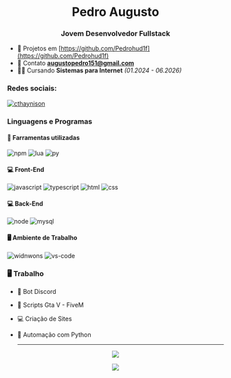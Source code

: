 <h1 align="center">Pedro Augusto</h1>
<h3 align="center">Jovem Desenvolvedor Fullstack</h3>

- 🧧 Projetos em [https://github.com/Pedrohud1f](https://github.com/Pedrohud1f)
- 📱 Contato **augustopedro151@gmail.com**
- 👨‍💻 Cursando **Sistemas para Internet** *(01.2024 - 06.2026)*

<h3 align="left">Redes sociais:</h3>
<p align="left">
  <a href="https://instagram.com/pedro_augusto161" target="_blank"><img align="center" src="https://img.shields.io/badge/Instagram-405DE6?style=for-the-badge&logo=instagram&logoColor=white" alt="cthaynison" /></a>
</p>

### Linguagens e Programas

#### :wrench: Farramentas utilizadas

![npm](https://img.shields.io/badge/NPM-CB3837.svg?style=for-the-badge&logo=npm&logoColor=white)
![lua](https://img.shields.io/badge/Lua-2C2D72?style=for-the-badge&logo=lua&logoColor=white)
![py](https://img.shields.io/badge/Python-F7DF1E?style=for-the-badge&logo=python&logoColor=black)

#### :computer: Front-End

![javascript](https://img.shields.io/badge/JavaScript-F7DF1E?style=for-the-badge&logo=javascript&logoColor=black)
![typescript](https://img.shields.io/badge/TypeScript-3178C6?style=for-the-badge&logo=typescript&logoColor=white)
![html](https://img.shields.io/badge/HTML5-E34F26?style=for-the-badge&logo=html5&logoColor=white)
![css](https://img.shields.io/badge/CSS3-1572B6?style=for-the-badge&logo=css3&logoColor=white)

#### :computer: Back-End 

![node](https://img.shields.io/badge/Node.js-43853D?style=for-the-badge&logo=node.js&logoColor=white)
![mysql](https://img.shields.io/badge/MySQL-00000F?style=for-the-badge&logo=mysql&logoColor=white)

#### 🖥️ Ambiente de Trabalho

![widnwons](https://img.shields.io/badge/Windows-0078D6?style=for-the-badge&logo=windows&logoColor=white)
![vs-code](https://img.shields.io/badge/VS_Code-007ACC?style=for-the-badge&logo=Visual-Studio-Code&logoColor=white)

### 🖥️ Trabalho

- 🤖 Bot Discord
- 🌙 Scripts Gta V - FiveM
- 💻 Criação de Sites
- 🐍 Automação com Python

  _____

<p align="center">
    <a align="center">
      <img src="https://github-readme-stats.vercel.app/api/top-langs?username=thaynison&show_icons=true&hide_border=true&count_private=true&theme=vision-friendly-dark&title_color=7159c1&icon_color=7159c1&layout=compact" /></a>
</p> 
 
<p align="center">
<a><img src="https://github-readme-stats.vercel.app/api?username=thaynison&show_icons=true&hide_border=true&count_private=true&theme=vision-friendly-dark&title_color=7159c1&icon_color=7159c1&hide=stars,issues" /></a>
</p>
